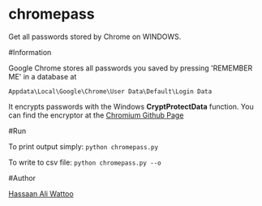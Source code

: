 chromepass
==========

Get all passwords stored by Chrome on WINDOWS.

#Information

Google Chrome stores all passwords you saved by pressing 'REMEMBER ME' in a database at 

``` Appdata\Local\Google\Chrome\User Data\Default\Login Data ```

It encrypts passwords with the Windows <b>CryptProtectData</b> function. 
You can find the encryptor at the [Chromium Github Page](https://github.com/chromium/chromium/blob/trunk/chrome/browser/password_manager/encryptor_win.cc)

#Run

To print output simply:
``` python chromepass.py ```


To write to csv file:
``` python chromepass.py --o ```

#Author

[Hassaan Ali Wattoo](https://twitter.com/hassaanaliw)
